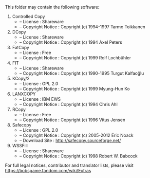 ﻿This folder may contain the following software:

1. Controlled Copy
   - – License : Shareware
   - – Copyright Notice : Copyright (c) 1994-1997 Tarmo Toikkanen
2. DCopy
   - – License : Shareware
   - – Copyright Notice : Copyright (c) 1994 Axel Peters
3. FatCopy
   - – License : Free
   - – Copyright Notice : Copyright (c) 1999 Rolf Lochbühler
4. FIT
   - – License : Shareware
   - – Copyright Notice : Copyright (c) 1990-1995 Turgut Kalfaoğlu
5. KCopy/2
   - – License : GPL 2.0
   - – Copyright Notice : Copyright (c) 1999 Myung-Hun Ko
6. LANXCOPY
   - – License : IBM EWS
   - – Copyright Notice : Copyright (c) 1994 Chris Ahl
7. RCopy
   - – License : Free
   - – Copyright Notice : Copyright (c) 1996 Vitus Jensen
8. Safecopy
   - – License : GPL 2.0
   - – Copyright Notice : Copyright (c) 2005-2012 Eric Noack
   - – Download Site : http://safecopy.sourceforge.net/
9. WSSFill
   - – License : Shareware
   - – Copyright Notice : Copyright (c) 1998 Robert W. Babcock

For full legal notices, contributor and translator lists, please visit https://bobsgame.fandom.com/wiki/Extras
